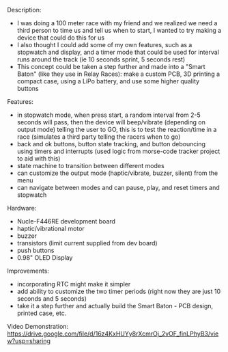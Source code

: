 Description: 
- I was doing a 100 meter race with my friend and we realized we need a third person to time us and tell us when to start, I wanted to try making a device that could do this for us 
- I also thought I could add some of my own features, such as a stopwatch and display, and a timer mode that could be used for interval runs around the track (ie 10 seconds sprint, 5 seconds rest)
- This concept could be taken a step further and made into a "Smart Baton" (like they use in Relay Races): make a custom PCB, 3D printing a compact case, using a LiPo battery, and use some higher quality buttons

Features:
- in stopwatch mode, when press start, a random interval from 2-5 seconds will pass, then the device will beep/vibrate (depending on output mode) telling the user to GO, this is to test the reaction/time in a race (simulates a third party telling the racers when to go)
- back and ok buttons, button state tracking, and button debouncing using timers and interrupts (used logic from morse-code tracker project to aid with this)
- state machine to transition between different modes
- can customize the output mode (haptic/vibrate, buzzer, silent) from the menu
- can navigate between modes and can pause, play, and reset timers and stopwatch 

Hardware:
- Nucle-F446RE development board
- haptic/vibrational motor
- buzzer
- transistors (limit current supplied from dev board)
- push buttons
- 0.98" OLED Display

Improvements:
- incorporating RTC might make it simpler
- add ability to customize the two timer periods (right now they are just 10 seconds and 5 seconds)
- take it a step further and actually build the Smart Baton - PCB design, printed case, etc. 

Video Demonstration:
https://drive.google.com/file/d/16z4KxHUYy8rXcmrOj_2vOF_finLPhyB3/view?usp=sharing
